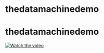 # thedatamachinedemo
# thedatamachinedemo
[![Watch the video](https://photos.google.com/share/AF1QipMwVYL8FW-NpiRWBntqkmnTNaq2n47YX5sY-jTL7UfuW7QL2bK4aZe3irTsEhBNlg?key=RU9kRDhEVm5CQzlDOWZXTGZ4Sms1SkpvZUEwYXpR)](https://photos.google.com/share/AF1QipMwVYL8FW-NpiRWBntqkmnTNaq2n47YX5sY-jTL7UfuW7QL2bK4aZe3irTsEhBNlg?key=RU9kRDhEVm5CQzlDOWZXTGZ4Sms1SkpvZUEwYXpR)
